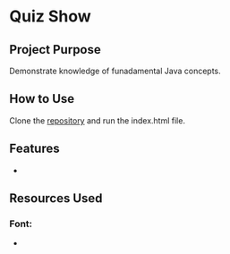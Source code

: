 # Quiz Show

## Project Purpose
Demonstrate knowledge of funadamental Java concepts.

## How to Use
Clone the [repository](https://github.com/mjbuchman/quiz-show) and run the index.html file.

## Features
- 

## Resources Used
### Font:
-
